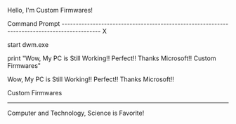 Hello, I'm Custom Firmwares!

Command Prompt --------------------------------------------------------------------------------------------  X

start dwm.exe

print "Wow, My PC is Still Working!! Perfect!! Thanks Microsoft!! Custom Firmwares"

Wow, My PC is Still Working!! Perfect!! Thanks Microsoft!!

Custom Firmwares

--------------------------------------------------------------------------------------------------------------

Computer and Technology, Science is Favorite!
